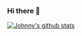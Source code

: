 ### Hi there 👋

[![Johnny's github stats](https://github-readme-stats.vercel.app/api?username=devpscl&theme=dark)](https://github.com/anuraghazra/github-readme-stats)
